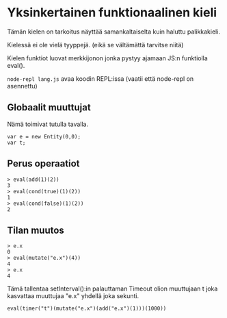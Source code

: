 # Yksinkertainen funktionaalinen kieli
Tämän kielen on tarkoitus näyttää samankaltaiselta kuin haluttu palikkakieli.

Kielessä ei ole vielä tyyppejä. (eikä se vältämättä tarvitse niitä)

Kielen funktiot luovat merkkijonon jonka pystyy ajamaan JS:n funktiolla eval().

`node-repl lang.js` avaa koodin REPL:issa (vaatii että node-repl on asennettu)

## Globaalit muuttujat

Nämä toimivat tutulla tavalla.
```
var e = new Entity(0,0);
var t;
```
## Perus operaatiot
```
> eval(add(1)(2))
3
> eval(cond(true)(1)(2))
1
> eval(cond(false)(1)(2))
2
```

## Tilan muutos

```
> e.x
0
> eval(mutate("e.x")(4))
4
> e.x
4
```

Tämä tallentaa setInterval():in palauttaman Timeout olion muuttujaan t joka kasvattaa muuttujaa "e.x" yhdellä joka sekunti.
```
eval(timer("t")(mutate("e.x")(add("e.x")(1)))(1000))
```
